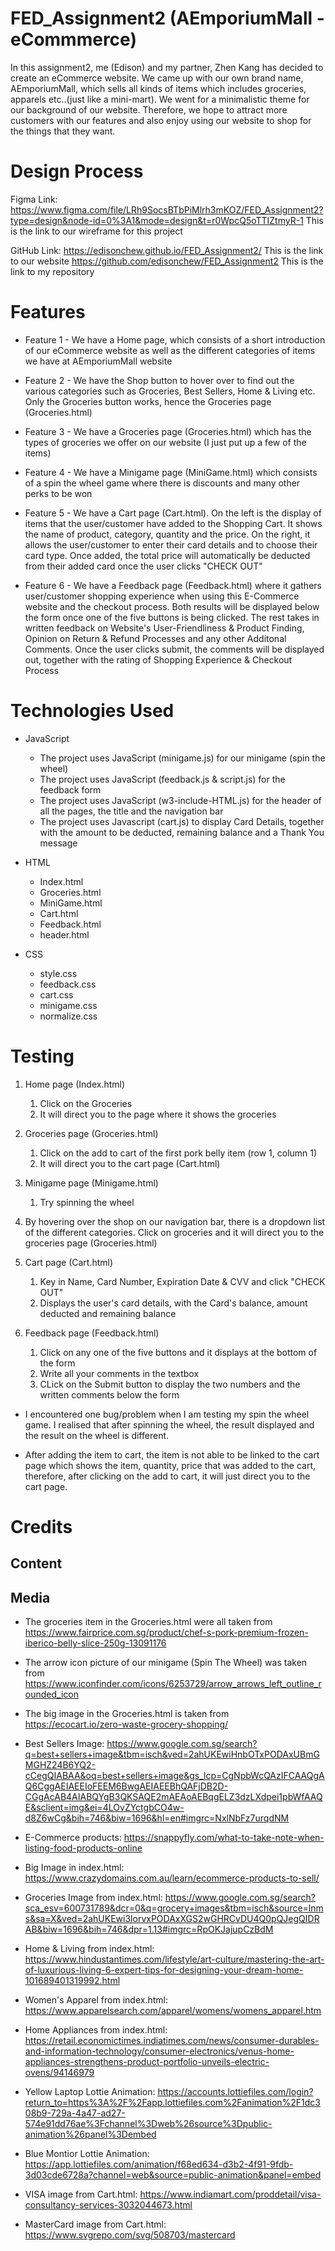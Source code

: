 # FED_Assignment2 (AEmporiumMall - eCommmerce)
In this assignment2, me (Edison) and my partner, Zhen Kang has decided to create an eCommerce website. We came up with our own brand name, AEmporiumMall, which sells all kinds of items which includes groceries, apparels etc..(just like a mini-mart). We went for a minimalistic theme for our background of our website. Therefore, we hope to attract more customers with our features and also enjoy using our website to shop for the things that they want.

# Design Process


Figma Link: https://www.figma.com/file/LRh9SocsBTbPiMlrh3mKOZ/FED_Assignment2?type=design&node-id=0%3A1&mode=design&t=r0WpcQ5oTTIZtmyR-1
This is the link to our wireframe for this project

GitHub Link: https://edisonchew.github.io/FED_Assignment2/
This is the link to our website
https://github.com/edisonchew/FED_Assignment2
This is the link to my repository
# Features
- Feature 1 - We have a Home page, which consists of a short introduction of our eCommerce website as well as the different categories of items we have at AEmporiumMall website

- Feature 2 - We have the Shop button to hover over to find out the various categories such as Groceries, Best Sellers, Home & Living etc. Only the Groceries button works, hence the Groceries page (Groceries.html)
 
- Feature 3 - We have a Groceries page (Groceries.html) which has the types of groceries we offer on our website (I just put up a few of the items)

- Feature 4 - We have a Minigame page (MiniGame.html) which consists of a spin the wheel game where there is discounts and many other perks to be won

- Feature 5 - We have a Cart page (Cart.html). On the left is the display of items that the user/customer have added to the Shopping Cart. It shows the name of product, category, quantity and the price. On the right,
  it allows the user/customer to enter their card details and to choose their card type. Once added, the total price will automatically be deducted from their added card once the user clicks "CHECK OUT"

- Feature 6 - We have a Feedback page (Feedback.html) where it gathers user/customer shopping experience when using this E-Commerce website and the checkout process. Both results will be displayed below the form
  once one of the five buttons is being clicked. The rest takes in written feedback on Website's User-Friendliness & Product Finding, Opinion on Return & Refund Processes and any other Additonal Comments. Once the
  user clicks submit, the comments will be displayed out, together with the rating of Shopping Experience & Checkout Process

# Technologies Used
- JavaScript
    - The project uses JavaScript (minigame.js) for our minigame (spin the wheel)
    - The project uses JavaScript (feedback.js & script.js) for the feedback form
    - The project uses JavaScript (w3-include-HTML.js) for the header of all the pages, the title and the navigation bar
    - The project uses Javascript (cart.js) to display Card Details, together with the amount to be deducted, remaining balance and a Thank You message

- HTML
    - Index.html
    - Groceries.html
    - MiniGame.html
    - Cart.html
    - Feedback.html
    - header.html

- CSS
    - style.css
    - feedback.css
    - cart.css
    - minigame.css
    - normalize.css

# Testing
1. Home page (Index.html)
    1. Click on the Groceries
    2. It will direct you to the page where it shows the groceries

2. Groceries page (Groceries.html)
    1. Click on the add to cart of the first pork belly item (row 1, column 1)
    2. It will direct you to the cart page (Cart.html)

3. Minigame page (Minigame.html)
    1. Try spinning the wheel

4. By hovering over the shop on our navigation bar, there is a dropdown list of the different categories. Click on groceries and it will direct you to the groceries page (Groceries.html)

5. Cart page (Cart.html)
   1. Key in Name, Card Number, Expiration Date & CVV and click "CHECK OUT"
   2. Displays the user's card details, with the Card's balance, amount deducted and remaining balance
  
6. Feedback page (Feedback.html)
   1. Click on any one of the five buttons and it displays at the bottom of the form
   2. Write all your comments in the textbox
   3. CLick on the Submit button to display the two numbers and the written comments below the form

- I encountered one bug/problem when I am testing my spin the wheel game. I realised that after spinning the wheel, the result displayed and the result on the wheel is different.

- After adding the item to cart, the item is not able to be linked to the cart page which shows the item, quantity, price that was added to the cart, therefore, after clicking on the add to cart, it will just direct you to the cart page.


# Credits

## Content 

## Media
- The groceries item in the Groceries.html were all taken from https://www.fairprice.com.sg/product/chef-s-pork-premium-frozen-iberico-belly-slice-250g-13091176

- The arrow icon picture of our minigame (Spin The Wheel) was taken from https://www.iconfinder.com/icons/6253729/arrow_arrows_left_outline_rounded_icon

- The big image in the Groceries.html is taken from https://ecocart.io/zero-waste-grocery-shopping/

- Best Sellers Image: https://www.google.com.sg/search?q=best+sellers+image&tbm=isch&ved=2ahUKEwiHnbOTxPODAxUBmGMGHZ24B6YQ2-cCegQIABAA&oq=best+sellers+image&gs_lcp=CgNpbWcQAzIFCAAQgAQ6CggAEIAEEIoFEEM6BwgAEIAEEBhQAFjDB2D-CGgAcAB4AIABQYgB3QKSAQE2mAEAoAEBqgELZ3dzLXdpei1pbWfAAQE&sclient=img&ei=4LOvZYctgbCO4w-d8Z6wCg&bih=746&biw=1696&hl=en#imgrc=NxlNbFz7urqdNM

- E-Commerce products:  https://snappyfly.com/what-to-take-note-when-listing-food-products-online

- Big Image in index.html: https://www.crazydomains.com.au/learn/ecommerce-products-to-sell/

- Groceries Image from index.html: https://www.google.com.sg/search?sca_esv=600731789&dcr=0&q=grocery+images&tbm=isch&source=lnms&sa=X&ved=2ahUKEwi3lorvxPODAxXGS2wGHRCvDU4Q0pQJegQIDRAB&biw=1696&bih=746&dpr=1.13#imgrc=RpOKJajupCzBdM

- Home & Living from index.html: https://www.hindustantimes.com/lifestyle/art-culture/mastering-the-art-of-luxurious-living-6-expert-tips-for-designing-your-dream-home-101689401319992.html

- Women's Apparel from index.html: https://www.apparelsearch.com/apparel/womens/womens_apparel.htm

- Home Appliances from index.html: https://retail.economictimes.indiatimes.com/news/consumer-durables-and-information-technology/consumer-electronics/venus-home-appliances-strengthens-product-portfolio-unveils-electric-ovens/94146979

- Yellow Laptop Lottie Animation: https://accounts.lottiefiles.com/login?return_to=https%3A%2F%2Fapp.lottiefiles.com%2Fanimation%2F1dc308b9-729a-4a47-ad27-574e91dd76ae%3Fchannel%3Dweb%26source%3Dpublic-animation%26panel%3Dembed

- Blue Montior Lottie Animation: https://app.lottiefiles.com/animation/f68ed634-d3b2-4f91-9fdb-3d03cde6728a?channel=web&source=public-animation&panel=embed

- VISA image from Cart.html: https://www.indiamart.com/proddetail/visa-consultancy-services-3032044673.html

- MasterCard image from Cart.html: https://www.svgrepo.com/svg/508703/mastercard